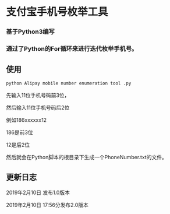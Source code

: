 # 支付宝手机号枚举工具
### 基于Python3编写
### 通过了Python的For循环来进行迭代枚举手机号。

## 使用

```Python
python Alipay mobile number enumeration tool .py
```


先输入11位手机号码前3位，


然后输入11位手机号码后2位



例如186xxxxxx12


186是前3位


12是后2位


然后就会在Python脚本的根目录下生成一个PhoneNumber.txt的文件。



## 更新日志

2019年2月10日 发布1.0版本



2019年2月10日 17:56分发布2.0版本
